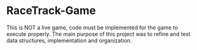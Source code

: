 # RaceTrack-Game
This is NOT a live game, code must be implemented for the game to execute properly.
The main purpose of this project was to refine and test data structures, implementation and organization.

